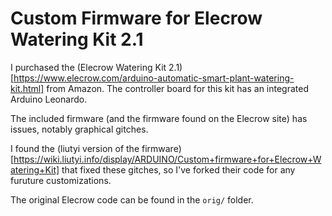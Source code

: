 # Custom Firmware for Elecrow Watering Kit 2.1

I purchased the (Elecrow Watering Kit 2.1)[https://www.elecrow.com/arduino-automatic-smart-plant-watering-kit.html] 
from Amazon. The controller board for this kit has an integrated
Arduino Leonardo.

The included firmware (and the firmware found on the Elecrow site) has issues, notably graphical gitches.

I found the (liutyi version of the firmware)[https://wiki.liutyi.info/display/ARDUINO/Custom+firmware+for+Elecrow+Watering+Kit] that fixed these
gitches, so I've forked their code for any furuture customizations.

The original Elecrow code can be found in the `orig/` folder.
